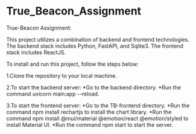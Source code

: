 # True_Beacon_Assignment
True-Beacon Assignment:

This project utilizes a combination of backend and frontend technologies. The backend stack includes Python, FastAPI, and Sqlite3. The frontend stack includes ReactJS.

To install and run this project, follow the steps below:

1.Clone the repository to your local machine.

2.To start the backend server:
  *Go to the backend directory.
  *Run the command uvicorn main:app --reload.

3.To start the frontend server:
  *Go to the TB-frontend directory.
  *Run the command npm install rechartjs to install the chart library.
  *Run the command npm install @mui/material @emotion/react @emotion/styled to install Material UI.
  *Run the command npm start to start the server. 









